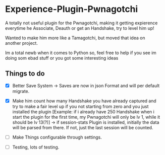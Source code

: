 # Experience-Plugin-Pwnagotchi

A totally not useful plugin for the Pwnagotchi, making it getting expierence everytime he Associate, Deauth or get an Handshake, try to level him up!

Wanted to make him more like a Tamagotchi, but moved that idea on another project.

Im a total newb when it comes to Python so, feel free to help if you see im doing som ebad stuff or you got some interesting ideas

## Things to do
  
- [x] Better Save System -> Saves are now in json Format and will per default migrate.
  
- [x] Make him count how many Handshake you have already captured and try to make a fair level up if you not starting from zero and you just installed the plugin [Example: if i already have 250 Handshake when i start the plugin for the first time, my Pwnagotchi will only be lv 1, while it should be lv 13(?)] -> if session-stats Plugin is installed, initially the data will be parsed from there. If not, just the last session will be counted.

- [ ] Make Things configurable through settings.

- [ ] Testing, lots of testing.
